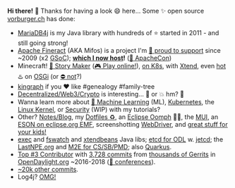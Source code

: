 **Hi there!** 👋 Thanks for having a look 😄 here... Some ✨ open source [vorburger.ch](https://www.vorburger.ch) has done:

- [MariaDB4j](https://github.com/MariaDB4j/MariaDB4j) is my Java library with hundreds of :star: started in 2011 - and still going strong!
- [Apache Fineract](https://github.com/apache/fineract/) (AKA Mifos) is a project I'm [🎥 proud to support](https://www.youtube.com/watch?v=ROeGfJPQG90) since ~2009 (x2 [GSoC](http://blog2.vorburger.ch/2013/08/mifos-template-service-for-user.html)); **[which I now host](https://www.fineract.dev)!** ([🎥 ApacheCon](https://www.youtube.com/watch?v=EkCOSjTEtbw))
- Minecraft! [:space_invader: Story Maker](https://github.com/OASIS-learn-study/minecraft-storeys-maker) ([:video_game: Play online!](https://www.learn.study/)), [on K8s](https://github.com/OASIS-learn-study/kubernetes.oasis.learn.study), with [Xtend](https://www.youtube.com/watch?v=mibW8MhenGc), even [hot](https://github.com/vorburger/hotea) :hotsprings: on [OSGi](https://github.com/vorburger/ch.vorburger.minecraft.osgi) (or [:no_entry: not](https://github.com/vorburger/opendaylight-simple)?)
- [kingraph](https://github.com/vorburger/kingraph) if you :heart: like #genealogy #family-tree
- [Decentralized/Web3/Crypto](https://github.com/vorburger/awesome-decentralized-internet-web3-blockchain-p2p-security-world-cloud) is interesting... 🚀 or 💥 hm? :thinking:
- Wanna learn more about [🔮 Machine Learning](https://github.com/vorburger/LearningMachineLearning) (ML), [Kubernetes](https://github.com/vorburger/LearningKubernetes-CodeLabs), the [Linux Kernel](https://github.com/vorburger/LearningLinux), or [Security](https://github.com/vorburger/LearningSecurity) (WIP) with my tutorials?
- Other? [Notes/Blog](https://github.com/vorburger/vorburger.ch-Notes), my [Dotfiles :recycle:](https://github.com/vorburger/vorburger-dotfiles-bin-etc), an [Eclipse Oomph](https://github.com/vorburger/opendaylight-eclipse-setup) 🖖🏽, the [MUI](https://github.com/vorburger/MUI.js), an [ESON on eclipse.org EMF](https://wiki.eclipse.org/ESON), screenshotting [WebDriver](https://github.com/vorburger/webdriver-reporting), and [great stuff for your kids!](https://github.com/vorburger/kids-edutainment-links)
- [exec](https://github.com/vorburger/ch.vorburger.exec) and [fswatch](https://github.com/vorburger/ch.vorburger.fswatch) and [xtendbeans](https://github.com/vorburger/xtendbeans) Java libs; [etcd for ODL](https://github.com/vorburger/opendaylight-etcd) w. [jetcd](https://github.com/etcd-io/jetcd/commits?author=vorburger); the [LastNPE.org](http://www.lastnpe.org) and [M2E for CS/SB/PMD](https://github.com/m2e-code-quality); also [Quarkus](https://github.com/search?p=4&q=org%3Aquarkusio+vorburger&type=Issues).
- [Top #3 Contributor](http://blog2.vorburger.ch/2019/02/my-years-in-opendaylight.html) with [3,728 commits](https://github.com/search?p=5&q=user%3Aopendaylight+author%3Avorburger&type=Commits) from [thousands of Gerrits](https://git.opendaylight.org/gerrit/q/owner:vorburger) in [OpenDaylight.org](https://www.opendaylight.org) ~2016-2018 ([🎥 conferences](https://www.youtube.com/results?search_query=michael+vorburger+opendaylight)).
- [~20k other commits](https://github.com/search?l=&p=1&q=author%3Avorburger+-user%3Avorburger&ref=advsearch&type=Commits).
- Log4j? [OMG!](https://github.com/vorburger/Log4j_CVE-2021-44228)

<!--
**vorburger/vorburger** is a ✨ _special_ ✨ repository because its `README.md` (this file) appears on your GitHub profile.

Here are some ideas to get you started:

- 🔭 I’m currently working on ...
- 🌱 I’m currently learning ...
- 👯 I’m looking to collaborate on ...
- 🤔 I’m looking for help with ...
- 💬 Ask me about ...
- 📫 How to reach me: ...
- 😄 Pronouns: ...
- ⚡ Fun fact: ...
-->
